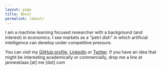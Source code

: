 ```yaml
---
layout: page
title: About
permalink: /about/
---
```


I am a machine learning focused researcher with a background (and interest) in economics. I see markets as a "petri dish" in which artificial intelligence can develop under competitive pressure. 

You can visit my [GitHub profile](https://github.com/JannesKlaas), [LinkedIn](https://www.linkedin.com/in/jannes-klaas/) or [Twitter](https://twitter.com/jannesklaas). If you have an idea that might be interesting academically or commercially, drop me a line at jannesklaas [at] me [dot] com 
